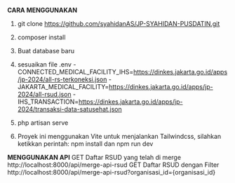 **CARA MENGGUNAKAN**
1. git clone https://github.com/syahidanAS/JP-SYAHIDAN-PUSDATIN.git
2. composer install
3. Buat database baru 
4. sesuaikan file .env
-CONNECTED_MEDICAL_FACILITY_IHS=https://dinkes.jakarta.go.id/apps/jp-2024/all-rs-terkoneksi.json
-JAKARTA_MEDICAL_FACILITY=https://dinkes.jakarta.go.id/apps/jp-2024/all-rsud.json
-IHS_TRANSACTION=https://dinkes.jakarta.go.id/apps/jp-2024/transaksi-data-satusehat.json

7. php artisan serve
8. Proyek ini menggunakan Vite untuk menjalankan Tailwindcss, silahkan ketikkan perintah: npm install dan npm run dev



**MENGGUNAKAN API**
GET Daftar RSUD yang telah di merge http://localhost:8000/api/merge-api-rsud
GET Daftar RSUD dengan Filter http://localhost:8000/api/merge-api-rsud?organisasi_id={organisasi_id}

